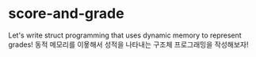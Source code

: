 # score-and-grade
Let's write struct programming that uses dynamic memory to represent grades! 동적 메모리를 이욯해서 성적을 나타내는 구조체 프로그래밍을 작성해보자!
